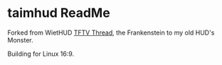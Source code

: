 taimhud ReadMe
==============

Forked from WietHUD [TFTV Thread](http://teamfortress.tv/31482/wiethud), the Frankenstein to my old HUD's Monster.

Building for Linux 16:9.
